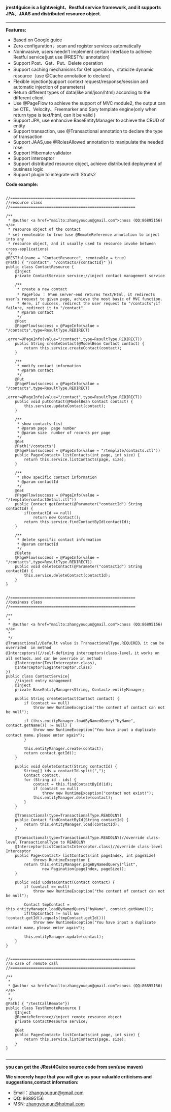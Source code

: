 #### jrest4guice is a lightweight、Restful service framework, and it supports JPA、JAAS and distributed resource object. ####

---

**Features:**
  * Based on Google guice
  * Zero configuration，scan and register services automatically
  * Noninvasive, users needn’t implement certain interface to achieve Restful service(just use @RESTful annotation)
  * Support  Post、Get、Put、Delete operation
  * Support caching mechanisms for Get operation，staticize dynamic resource（use @Cache annotation to declare）
  * Flexible injection(support context request/response/session and automatic injection of parameters)
  * Return different types of data(like xml/json/html) according to the different client
  * Use @PageFlow to achieve the support of MVC module2, the output can be CTE、Velocity、Freemarker and Spry template engine(only when return type is text/html, can it be valid )
  * Support JPA, use enhancive BaseEntityManager to achieve the CRUD of entity
  * Support  transaction, use @Transactional annotation to declare the type of transaction
  * Support JAAS,use @RolesAllowed annotation to manipulate the needed rose
  * Support Hibernate validator
  * Support interceptor
  * Support distributed resource object, achieve distributed deployment of business logic
  * Support plugin to integrate with Struts2

**Code example:**
```

//=======================================================
//resource class
//=======================================================

/**
 * @author <a href="mailto:zhangyouqun@gmail.com">cnoss (QQ:86895156)</a>
 * resource object of the contact
 * set remoteable to true（use @RemoteReference annotation to inject into any 
 * resource object, and it usually used to resource invoke between cross-applications）
 */
@RESTful(name = "ContactResource", remoteable = true)
@Path( { "/contact", "/contacts/{contactId}" })
public class ContactResource {
	@Inject
	private ContactService service;//inject contact management service

	/**
	 * create a new contact
	 * PageFlow ： When server-end returns Text/Html, it redirects user’s request to given page, achieve the most basic of MVC function.
	 * Here, if success, redirect the user request to "/contacts";if failure, redirect it to "/contact"
	 * @param contact
	 */
	@Post
	@PageFlow(success = @PageInfo(value = "/contacts",type=ResultType.REDIRECT)
			,error=@PageInfo(value="/contact",type=ResultType.REDIRECT))
	public String createContact(@ModelBean Contact contact) {
		return this.service.createContact(contact);
	}

	/**
	 * modify contact information 
	 * @param contact
	 */
	@Put
	@PageFlow(success = @PageInfo(value = "/contacts",type=ResultType.REDIRECT)
			,error=@PageInfo(value="/contact",type=ResultType.REDIRECT))
	public void putContact(@ModelBean Contact contact) {
		this.service.updateContact(contact);
	}

	/**
	 * show contacts list 
	 * @param page  page number 
	 * @param size  number of records per page
	 */
	@Get
	@Path("/contacts")
	@PageFlow(success = @PageInfo(value = "/template/contacts.ctl"))
	public Page<Contact> listContacts(int page, int size) {
		return this.service.listContacts(page, size);
	}

	/**
	 * show specific contact information 
	 * @param contactId 
	 */
	@Get
	@PageFlow(success = @PageInfo(value = "/template/contactDetail.ctl"))
	public Contact getContact(@Parameter("contactId") String contactId) {
		if(contactId == null)
			return new Contact();
		return this.service.findContactById(contactId);
	}

	/**
	 * delete specific contact information 
	 * @param contactId
	 */
	@Delete
	@PageFlow(success = @PageInfo(value = "/contacts",type=ResultType.REDIRECT))
	public void deleteContact(@Parameter("contactId") String contactId) {
		this.service.deleteContact(contactId);
	}
}


//=======================================================
//business class
//=======================================================

/**
 * 
 * @author <a href="mailto:zhangyouqun@gmail.com">cnoss (QQ:86895156)</a>
 *
 */
@Transactional//Default value is TransactionalType.REQUIRED，it can be overrided  in method
@Interceptors({//self-defining interceptors(class-level，it works on all methods，and can be override in method）
	@Interceptor(TestInterceptor.class),
	@Interceptor(LogInterceptor.class)
})
public class ContactService{
	//inject entry management
	@Inject
	private BaseEntityManager<String, Contact> entityManager;

	public String createContact(Contact contact) {
		if (contact == null)
			throw new RuntimeException("the content of contact can not be null");

		if (this.entityManager.loadByNamedQuery("byName", contact.getName()) != null) {
			throw new RuntimeException("You have input a duplicate contact name，please enter again");
		}

		this.entityManager.create(contact);
		return contact.getId();
	}

	public void deleteContact(String contactId) {
		String[] ids = contactId.split(",");
		Contact contact;
		for (String id : ids) {
			contact = this.findContactById(id);
			if (contact == null)
				throw new RuntimeException("contact not exist!");
			this.entityManager.delete(contact);
		}
	}

	@Transactional(type=TransactionalType.READOLNY)
	public Contact findContactById(String contactId) {
		return this.entityManager.load(contactId);
	}

	@Transactional(type=TransactionalType.READOLNY)//override class-level TransactionalType to READOLNY
	@Interceptor(ListContactsInterceptor.class)//override class-level Interceptor
	public Page<Contact> listContacts(int pageIndex, int pageSize)
			throws RuntimeException {
		return this.entityManager.pageByNamedQuery("list",
				new Pagination(pageIndex, pageSize));
	}

	public void updateContact(Contact contact) {
		if (contact == null)
			throw new RuntimeException("the content of contact can not be null");
		
		Contact tmpContact = this.entityManager.loadByNamedQuery("byName", contact.getName());
		if(tmpContact != null && !contact.getId().equals(tmpContact.getId()))
			throw new RuntimeException("You have input a duplicate contact name，please enter again");

		this.entityManager.update(contact);
	}
}


//=======================================================
//a case of remote call
//=======================================================

/**
 * 
 * @author <a href="mailto:zhangyouqun@gmail.com">cnoss (QQ:86895156)</a>
 *
 */
@Path( { "/testCallRemote"})
public class TestRemoteResource {
	@Inject
	@RemoteReference//inject remote resource object
	private ContactResource service;

	@Get
	public Page<Contact> listContacts(int page, int size) {
		return this.service.listContacts(page, size);
	}
}


```


---

**you can get the JRest4Guice source code from svn(use maven)**

**We sincerely hope that you will give us your valuable criticisms and suggestions,contact information:**
  * Email：zhangyouqun@gmail.com
  * QQ: 86895156
  * MSN: zhangyouqun@hotmail.com